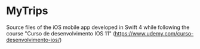 # MyTrips

Source files of the iOS mobile app developed in Swift 4 while following the course "Curso de desenvolvimento IOS 11" (https://www.udemy.com/curso-desenvolvimento-ios/)
